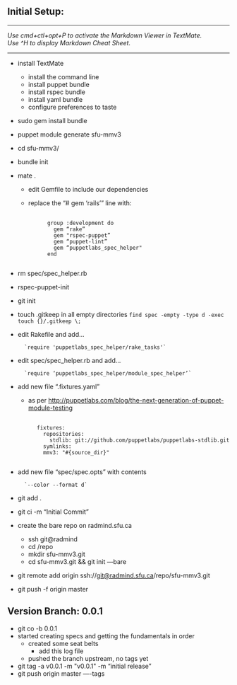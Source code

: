 ## Initial Setup:

---

_Use cmd+ctl+opt+P to activate the Markdown Viewer in TextMate._<br>
_Use ^H to display Markdown Cheat Sheet._

---


- install TextMate
  * install the command line
  * install puppet bundle
  * install rspec bundle
  * install yaml bundle
  * configure preferences to taste
- sudo gem install bundle
- puppet module generate sfu-mmv3
- cd sfu-mmv3/
- bundle init
- mate .
  * edit Gemfile to include our dependencies
  * replace the “# gem ‘rails’” line with:
  
    <pre>
      <code>
          group :development do
            gem “rake”
            gem "rspec-puppet”
            gem “puppet-lint”
            gem “puppetlabs_spec_helper"
          end
      </code>
    </pre>
- rm spec/spec_helper.rb 
- rspec-puppet-init
- git init
- touch .gitkeep in all empty directories
        `find spec -empty -type d -exec touch {}/.gitkeep \;`
- edit Rakefile and add...

        `require 'puppetlabs_spec_helper/rake_tasks'`
- edit spec/spec_helper.rb and add...

        `require ‘puppetlabs_spec_helper/module_spec_helper’`
- add new file “.fixtures.yaml”
  * as per http://puppetlabs.com/blog/the-next-generation-of-puppet-module-testing
  
  <pre>
    <code>
        fixtures:
          repositories:
            stdlib: git://github.com/puppetlabs/puppetlabs-stdlib.git
          symlinks:
          mmv3: "#{source_dir}"
    </code>
  </pre>
- add new file “spec/spec.opts” with contents

        `--color --format d`
- git add .
- git ci -m “Initial Commit”
- create the bare repo on radmind.sfu.ca
  * ssh git@radmind
  * cd /repo
  * mkdir sfu-mmv3.git
  * cd sfu-mmv3.git && git init —bare
- git remote add origin ssh://git@radmind.sfu.ca/repo/sfu-mmv3.git
- git push -f origin master

## Version Branch: 0.0.1
- git co -b 0.0.1
- started creating specs and getting the fundamentals in order
  * created some seat belts
	* add this log file
  * pushed the branch upstream, no tags yet
- git tag -a v0.0.1 -m "v0.0.1" -m “initial release”
- git push origin master —-tags 


